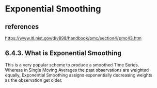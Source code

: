 # Exponential Smoothing

## references

<https://www.itl.nist.gov/div898/handbook/pmc/section4/pmc43.htm>

## 6.4.3. What is Exponential Smoothing

This is a very popular scheme to produce a smoothed Time Series. Whereas in Single Moving Averages the past observations are weighted equally, Exponential Smoothing assigns exponentially decreasing weights as the observation get older.
